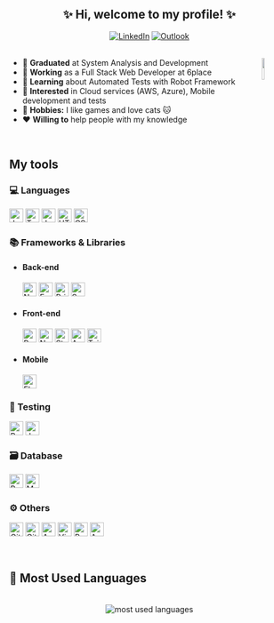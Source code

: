 <h2 align="center">✨ Hi, welcome to my profile! ✨</h2>
<div align="center">
  <span> 
    <a href="https://www.linkedin.com/in/lucianatsoares/" target="_blank"><img src="https://img.shields.io/badge/LinkedIn-0077B5?style=flat&logo=linkedin&logoColor=white" alt="LinkedIn"></a>
    <a href="mailto:lucianat.s@hotmail.com" target="_blank"><img src="https://img.shields.io/badge/Microsoft_Outlook-0078D4?style=flat&logo=microsoft-outlook&logoColor=white" alt="Outlook"></a>
  </span>
</div>
<br>

<div>
  <img src="https://media1.giphy.com/media/MDJ9IbxxvDUQM/giphy.gif?cid=ecf05e47ybtdacg698qi13se8wg0143cd9208geeuq6ul8kz&rid=giphy.gif" width="10%" align="right"/>
  <ul>
    <li>🏫 <strong>Graduated</strong> at System Analysis and Development</li>
    <li>💼 <strong>Working</strong> as a Full Stack Web Developer at 6place</li>
    <li>🌱 <strong>Learning</strong> about Automated Tests with Robot Framework</li>
    <li>🚩 <strong>Interested</strong> in Cloud services (AWS, Azure), Mobile development and tests</li>
    <li>🎨 <strong>Hobbies:</strong> I like games and love cats 🐱</li>
    <li>❤ <strong>Willing to</strong> help people with my knowledge</li>
  </ul>
</div>
<br>

## My tools

### 💻 Languages

<p align="left"> 
  <a href="https://developer.mozilla.org/en-US/docs/Web/JavaScript" target="_blank"><img alt="JavaScript" src="https://img.shields.io/badge/JavaScript-%23323330.svg?style=flat&logo=javascript&logoColor=%23F7DF1E" height=25></a>
  <a href="https://www.typescriptlang.org" target="_blank"><img alt="TypeScript" src="https://img.shields.io/badge/TypeScript-%23007ACC.svg?style=flat&logo=typescript&logoColor=white" height=25></a>
  <a href="#" target="_blank"><img alt="Java" src="https://img.shields.io/badge/Java-%23ED8B00.svg?style=flat&logo=java&logoColor=white" height=25></a>
  <a href="https://developer.mozilla.org/en-US/docs/Web/HTML" target="_blank"><img alt="HTML5" src="https://img.shields.io/badge/HTML5-%23E34F26.svg?style=flat&logo=html5&logoColor=white" height=25></a>
  <a href="https://developer.mozilla.org/en-US/docs/Web/CSS" target="_blank"><img alt="CSS3" src="https://img.shields.io/badge/CSS3-%231572B6.svg?style=flat&logo=css3&logoColor=white" height=25></a>
</p>

### 📚 Frameworks & Libraries

- #### Back-end<p align="left"> 
  <a href="https://nodejs.org/en" target="_blank"><img alt="Node.js" src="https://img.shields.io/badge/Node.js-6DA55F?style=flat&logo=node.js&logoColor=white" height=25></a>
  <a href="https://expressjs.com/" target="_blank"><img alt="Express" src="https://img.shields.io/badge/Express.js-%23404d59.svg?style=flat&logo=express&logoColor=%2361DAFB" height=25></a>
  <a href="https://www.prisma.io/" target="_blank"><img alt="Prisma" src="https://img.shields.io/badge/Prisma-01354D?style=flat&logo=Prisma&logoColor=white" height=25></a>
  <a href="https://spring.io/projects/spring-boot/" target="_blank"><img alt="SpringBoot" src="https://img.shields.io/badge/Spring_Boot-%236DB33F.svg?style=flat&logo=spring&logoColor=white" height=25></a>
</p>

- #### Front-end<p align="left"> 
  <a href="https://legacy.reactjs.org/" target="_blank"><img alt="React" src="https://img.shields.io/badge/React-%2320232a.svg?style=flat&logo=react&logoColor=%2361DAFB" height=25></a>
  <a href="https://nextjs.org/" target="_blank"><img alt="Next" src="https://img.shields.io/badge/Next-black?style=flat&logo=next.js&logoColor=white" height=25></a>
  <a href="https://styled-components.com/" target="_blank"><img alt="Styled components" src="https://img.shields.io/badge/Styled--components-DB7093?style=flat&logo=styled-components&logoColor=white" height=25></a>
  <a href="https://angular.io/" target="_blank"><img alt="Angular" src="https://img.shields.io/badge/Angular-%23DD0031.svg?style=flat&logo=angular&logoColor=white" height=25></a>
  <a href="https://tailwindcss.com/" target="_blank"><img alt="Tailwind" src="https://img.shields.io/badge/TailwindCSS-%2338B2AC.svg?style=flat&logo=tailwind-css&logoColor=white" height=25></a>
</p>

- #### Mobile<p align="left"> 
  <a href="https://flutter.dev/" target="_blank"><img alt="Flutter" src="https://img.shields.io/badge/Flutter-%2302569B.svg?style=flat&logo=Flutter&logoColor=white" height=25></a>
</p>

### 🧪 Testing

<p align="left"> 
  <a href="https://robotframework.org/" target="_blank"><img alt="Robot Framework" src="https://img.shields.io/badge/-Robot_Framework-009A91?style=flat&logo=robot-framework&logoColor=white" height=25></a>
  <a href="https://jestjs.io/" target="_blank"><img alt="Jest" src="https://img.shields.io/badge/-Jest-%23C21325?style=flat&logo=jest&logoColor=white" height=25></a>
</p>

### 🗃️ Database

<p align="left">
  <a href="https://www.postgresql.org" target="_blank"><img alt="Postgres" src="https://img.shields.io/badge/Postgres-%23316192.svg?style=flat&logo=postgresql&logoColor=white" height=25></a>
  <a href="https://www.mysql.com" target="_blank"><img alt="MySQL" src="https://img.shields.io/badge/MySQL-%2300f.svg?flat&logo=mysql&logoColor=white" height=25></a>
</p>

### ⚙️ Others
<p align="left"> 
  <a href="https://git-scm.com/" target="_blank"><img alt="Git" src="https://img.shields.io/badge/Git-%23F05033.svg?style=flat&logo=git&logoColor=white" height=25></a>
  <a href="https://github.com" target="_blank"><img alt="GitHub" src="https://img.shields.io/badge/GitHub-%23121011.svg?style=flat&logo=github&logoColor=white" height=25></a>
  <a href="https://azure.microsoft.com/en-us/products/devops/" target="_blank"><img alt="Azure Devops" src="https://img.shields.io/badge/Azure_DevOps-%230072C6.svg?style=flat&logo=azure-devops&logoColor=white" height=25></a>
  <a href="https://code.visualstudio.com" target="_blank"><img alt="Visual studio code" src="https://img.shields.io/badge/Visual%20Studio%20Code-white.svg?style=flat&logo=visual-studio-code&logoColor=0078d7" height=25></a>
  <a href="https://www.postman.com" target="_blank"><img alt="Postman" src="https://img.shields.io/badge/Postman-FF6C37?style=flat&logo=postman&logoColor=white" height=25></a>
  <a href="https://azure.microsoft.com/en-us/free/" target="_blank"><img alt="Azure" src="https://img.shields.io/badge/Azure-%230072C6.svg?style=flat&logo=microsoftazure&logoColor=white" height=25></a>
</p>
<br>

## 🌟 Most Used Languages

<div align="center"><br>
  <img src="https://github-readme-stats.vercel.app/api/top-langs/?username=lucianaTSoares&layout=compact&hide=c&langs_count=10&theme=omni&hide_border=true" alt="most used languages">
</div>
